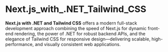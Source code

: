 # Next.js_with_.NET_Tailwind_CSS
**Next.js with .NET and Tailwind CSS** offers a modern full-stack development approach combining the speed of Next.js for dynamic front-end rendering, the power of .NET for robust backend APIs, and the elegance of Tailwind CSS for responsive design—delivering scalable, high-performance, and visually consistent web applications.
